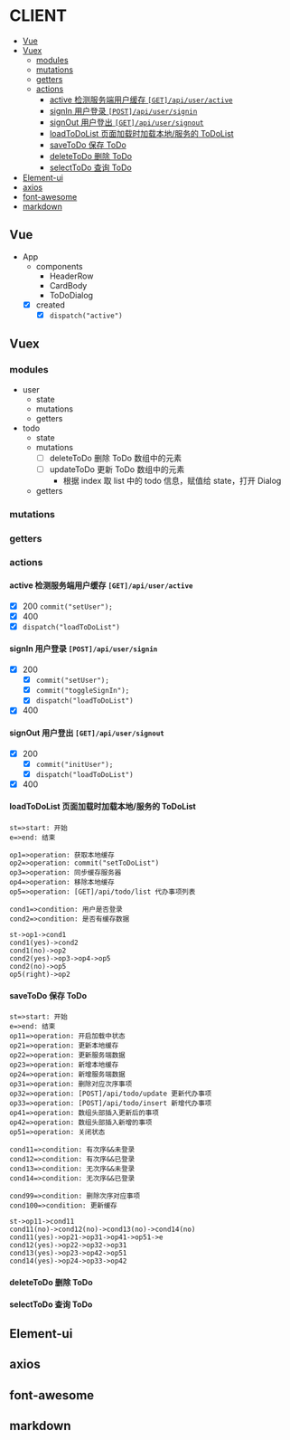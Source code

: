 # CLIENT

- [Vue](#vue)
- [Vuex](#vuex)
  - [modules](#modules)
  - [mutations](#mutations)
  - [getters](#getters)
  - [actions](#actions)
    - [active 检测服务端用户缓存 `[GET]/api/user/active`](#active-检测服务端用户缓存-getapiuseractive)
    - [signIn 用户登录 `[POST]/api/user/signin`](#signin-用户登录-postapiusersignin)
    - [signOut 用户登出 `[GET]/api/user/signout`](#signout-用户登出-getapiusersignout)
    - [loadToDoList 页面加载时加载本地/服务的 ToDoList](#loadtodolist-页面加载时加载本地服务的-todolist)
    - [saveToDo 保存 ToDo](#savetodo-保存-todo)
    - [deleteToDo 删除 ToDo](#deletetodo-删除-todo)
    - [selectToDo 查询 ToDo](#selecttodo-查询-todo)
- [Element-ui](#element-ui)
- [axios](#axios)
- [font-awesome](#font-awesome)
- [markdown](#markdown)

## Vue

- App
  - components
    - HeaderRow
    - CardBody
    - ToDoDialog
  - [x] created
    - [x] `dispatch("active")`

## Vuex

### modules

- user
  - state
  - mutations
  - getters
- todo
  - state
  - mutations
    - [ ] deleteToDo 删除 ToDo 数组中的元素
    - [ ] updateToDo 更新 ToDo 数组中的元素
      - 根据 index 取 list 中的 todo 信息，赋值给 state，打开 Dialog
  - getters

### mutations

### getters

### actions

#### active 检测服务端用户缓存 `[GET]/api/user/active`

- [x] 200 `commit("setUser");`
- [x] 400
- [x] `dispatch("loadToDoList")`

#### signIn 用户登录 `[POST]/api/user/signin`

- [x] 200
  - [x] `commit("setUser");`
  - [x] `commit("toggleSignIn");`
  - [x] `dispatch("loadToDoList")`
- [x] 400

#### signOut 用户登出 `[GET]/api/user/signout`

- [x] 200
  - [x] `commit("initUser");`
  - [x] `dispatch("loadToDoList")`
- [x] 400

#### loadToDoList 页面加载时加载本地/服务的 ToDoList

```flow
st=>start: 开始
e=>end: 结束

op1=>operation: 获取本地缓存
op2=>operation: commit("setToDoList")
op3=>operation: 同步缓存服务器
op4=>operation: 移除本地缓存
op5=>operation: [GET]/api/todo/list 代办事项列表

cond1=>condition: 用户是否登录
cond2=>condition: 是否有缓存数据

st->op1->cond1
cond1(yes)->cond2
cond1(no)->op2
cond2(yes)->op3->op4->op5
cond2(no)->op5
op5(right)->op2
```

#### saveToDo 保存 ToDo

```flow
st=>start: 开始
e=>end: 结束
op11=>operation: 开启加载中状态
op21=>operation: 更新本地缓存
op22=>operation: 更新服务端数据
op23=>operation: 新增本地缓存
op24=>operation: 新增服务端数据
op31=>operation: 删除对应次序事项
op32=>operation: [POST]/api/todo/update 更新代办事项
op33=>operation: [POST]/api/todo/insert 新增代办事项
op41=>operation: 数组头部插入更新后的事项
op42=>operation: 数组头部插入新增的事项
op51=>operation: 关闭状态

cond11=>condition: 有次序&&未登录
cond12=>condition: 有次序&&已登录
cond13=>condition: 无次序&&未登录
cond14=>condition: 无次序&&已登录

cond99=>condition: 删除次序对应事项
cond100=>condition: 更新缓存

st->op11->cond11
cond11(no)->cond12(no)->cond13(no)->cond14(no)
cond11(yes)->op21->op31->op41->op51->e
cond12(yes)->op22->op32->op31
cond13(yes)->op23->op42->op51
cond14(yes)->op24->op33->op42
```

#### deleteToDo 删除 ToDo

#### selectToDo 查询 ToDo

## Element-ui

## axios

## font-awesome

## markdown
